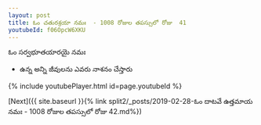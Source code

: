 ```yaml
---
layout: post
title: ఓం చతురశ్రయా నమః  - 1008 రోజుల తపస్సులో రోజు  41
youtubeId: f06OpcW6XKU
---
```

 
 
 ఓం సర్వభూతయారయై నమః  
 
 -  ఉన్న అన్ని జీవులను ఎవరు నాశనం చేస్తారు 
 
  
 
  
 
 
 
 
 
 


{% include youtubePlayer.html id=page.youtubeId %}
 
[Next]({{ site.baseurl }}{% link  split2/_posts/2019-02-28-ఓం దాటవే ఉత్తమాయ నమః  - 1008 రోజుల తపస్సులో రోజు  42.md%})
 
